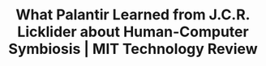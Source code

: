 ---
categories: all_articles articles
provider_display: "www.technologyreview.com"
provider_name: "www.technologyreview.com"
favicon_url: http://www.technologyreview.com/favicon.ico
title: "What Palantir Learned from J.C.R. Licklider about Human-Computer Symbiosis | MIT Technology Review"
published: 2014-01-22T05:00:01
source: http://www.technologyreview.com/news/523666/software-that-augments-human-thinking/
thumbnail: http://www.technologyreview.com/sites/default/files/images/palantir_x519.png
---